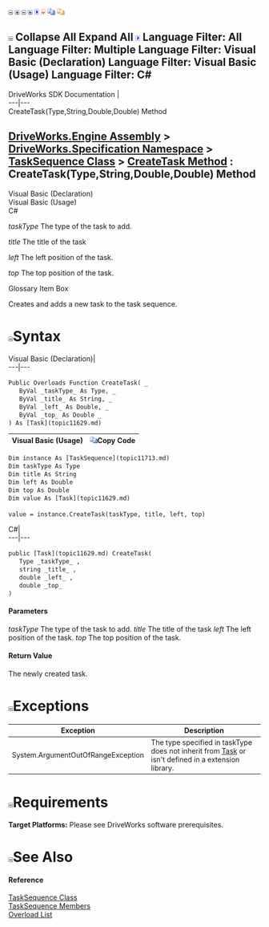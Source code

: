 ![](dotnetimages/collapse.gif) ![](dotnetimages/expand.gif) ![](dotnetimages/collapse.gif) ![](dotnetimages/expand.gif) ![](dotnetimages/drpdown.gif) ![](dotnetimages/drpdown_orange.gif) ![](dotnetimages/copycode.gif) ![](dotnetimages/copycodeHighlight.gif)

![](dotnetimages/collapse.gif) Collapse All Expand All ![](dotnetimages/drpdown.gif) Language Filter: All  Language Filter: Multiple  Language Filter: Visual Basic (Declaration) Language Filter: Visual Basic (Usage) Language Filter: C#  
---  
DriveWorks SDK Documentation  |   
---|---  
CreateTask(Type,String,Double,Double) Method   
  
[DriveWorks.Engine Assembly](topic2156.md) > [DriveWorks.Specification Namespace](topic10764.md) > [TaskSequence Class](topic11713.md) > [CreateTask Method](topic11720.md) : CreateTask(Type,String,Double,Double) Method  
---  
  
Visual Basic (Declaration)    
Visual Basic (Usage)    
C# 

_taskType_
    The type of the task to add.

_title_
    The title of the task

_left_
    The left position of the task.

_top_
    The top position of the task.

Glossary Item Box

Creates and adds a new task to the task sequence. 

# ![](dotnetimages/collapse.gif)Syntax

Visual Basic (Declaration)|   
---|---  
      
    
    Public Overloads Function CreateTask( _
       ByVal _taskType_ As Type, _
       ByVal _title_ As String, _
       ByVal _left_ As Double, _
       ByVal _top_ As Double _
    ) As [Task](topic11629.md)  
  
Visual Basic (Usage)| ![](dotnetimages/copycode.gif)Copy Code  
---|---  
      
    
    Dim instance As [TaskSequence](topic11713.md)
    Dim taskType As Type
    Dim title As String
    Dim left As Double
    Dim top As Double
    Dim value As [Task](topic11629.md)
     
    value = instance.CreateTask(taskType, title, left, top)  
  
C#|   
---|---  
      
    
    public [Task](topic11629.md) CreateTask( 
       Type _taskType_ ,
       string _title_ ,
       double _left_ ,
       double _top_
    )  
  
#### Parameters

 _taskType_
    The type of the task to add.
_title_
    The title of the task
 _left_
    The left position of the task.
_top_
    The top position of the task.

#### Return Value

The newly created task.

# ![](dotnetimages/collapse.gif)Exceptions

Exception| Description  
---|---  
System.ArgumentOutOfRangeException| The type specified in taskType does not inherit from [Task](topic11629.md) or isn't defined in a extension library.  
  
# ![](dotnetimages/collapse.gif)Requirements

**Target Platforms:** Please see DriveWorks software prerequisites.

# ![](dotnetimages/collapse.gif)See Also

#### Reference

[TaskSequence Class](topic11713.md)   
[TaskSequence Members](topic11714.md)   
[Overload List](topic11720.md)


